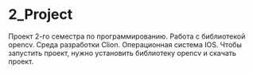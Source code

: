 # 2_Project
Проект 2-го семестра по программированию. Работа с библиотекой opencv. Среда разработки Clion. Операционная система IOS. Чтобы запустить проект, нужно установить библиотеку opencv и скачать проект.
